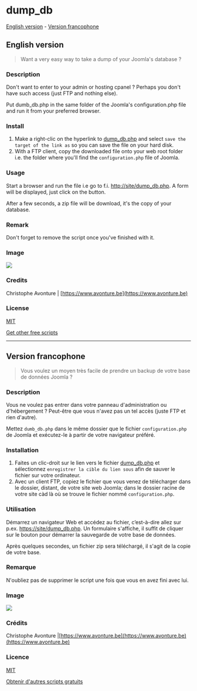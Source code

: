 # dump_db

[English version](#english-version) - [Version francophone](#version-francophone)

## English version

> Want a very easy way to take a dump of your Joomla's database ?

### Description

Don't want to enter to your admin or hosting cpanel ? Perhaps you don't have such access (just FTP and nothing else).

Put dumb_db.php in the same folder of the Joomla's configuration.php file and run it from your preferred browser.

### Install

1. Make a right-clic on the hyperlink to [dump_db.php](https://raw.githubusercontent.com/cavo789/joomla_free/master/src/dump_db/dump_db.php) and select `save the target of the link as` so you can save the file on your hard disk.
2. With a FTP client, copy the downloaded file onto your web root folder i.e. the folder where you'll find the `configuration.php` file of Joomla.

### Usage

Start a browser and run the file i.e go to f.i. [http://site/dump_db.php](http://site/dump_db.php). A form will be displayed, just click on the button.

After a few seconds, a zip file will be download, it's the copy of your database.

### Remark

Don't forget to remove the script once you've finished with it.

### Image

<img src="https://github.com/cavo789/joomla_free/blob/master/src/dump_db/result.png" />

### Credits

Christophe Avonture | [https://www.avonture.be](https://www.avonture.be)

### License

[MIT](LICENSE)

[Get other free scripts](https://github.com/cavo789/joomla_free)

---

## Version francophone

> Vous voulez un moyen très facile de prendre un backup de votre base de données Joomla ?

### Description

Vous ne voulez pas entrer dans votre panneau d'administration ou d'hébergement ? Peut-être que vous n'avez pas un tel accès (juste FTP et rien d'autre).

Mettez `dumb_db.php` dans le même dossier que le fichier `configuration.php` de Joomla et exécutez-le à partir de votre navigateur préféré.

### Installation

1. Faites un clic-droit sur le lien vers le fichier [dump_db.php](https://raw.githubusercontent.com/cavo789/joomla_free/master/src/dump_db/dump_db.php) et sélectionnez `enregistrer la cible du lien sous` afin de sauver le fichier sur votre ordinateur.
2. Avec un client FTP, copiez le fichier que vous venez de télécharger dans le dossier, distant, de votre site web Joomla; dans le dossier racine de votre site càd là où se trouve le fichier nommé `configuration.php`.

### Utilisation

Démarrez un navigateur Web et accédez au fichier, c’est-à-dire allez sur p.ex. [https://site/dump_db.php](https://site/dump_db.php). Un formulaire s'affiche, il suffit de cliquer sur le bouton pour démarrer la sauvegarde de votre base de données.

Après quelques secondes, un fichier zip sera téléchargé, il s'agit de la copie de votre base.

### Remarque

N'oubliez pas de supprimer le script une fois que vous en avez fini avec lui.

### Image

<img src="https://github.com/cavo789/joomla_free/blob/master/src/dump_db/result.png"/>

### Crédits

Christophe Avonture |[https://www.avonture.be](https://www.avonture.be)(https://www.avonture.be)

### Licence

[MIT](LICENSE)

[Obtenir d'autres scripts gratuits](https://github.com/cavo789/joomla_free)
